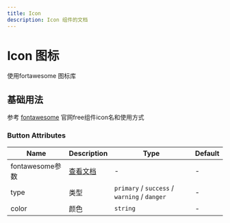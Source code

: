 ```yaml
---
title: Icon
description: Icon 组件的文档
---
```

# Icon 图标

使用fortawesome 图标库 

## 基础用法
参考 [fontawesome](https://fontawesome.com/search?o=r&m=free) 官网free组件icon名和使用方式

<preview path="../demo/Icon/Basic.vue"></preview>

### Button Attributes

| Name            | Description                                                     | Type                                          | Default |
| --------------- | --------------------------------------------------------------- | --------------------------------------------- | ------- |
| fontawesome参数 | [查看文档](https://fontawesome.com/docs/web/use-with/vue/style) | -                                             | -       |
| type            | 类型                                                            | `primary` / `success` /  `warning` / `danger` | -       |
| color           | 颜色                                                            | `string`                                      | -       |
